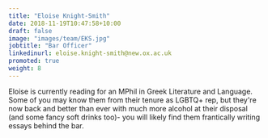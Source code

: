 ```yaml
---
title: "Eloise Knight-Smith"
date: 2018-11-19T10:47:58+10:00
draft: false
image: "images/team/EKS.jpg"
jobtitle: "Bar Officer"
linkedinurl: eloise.knight-smith@new.ox.ac.uk
promoted: true
weight: 8
---
```


Eloise is currently reading for an MPhil in Greek Literature and Language. Some of you may know them from their tenure as LGBTQ+ rep, but they're now back and better than ever with much more alcohol at their disposal (and some fancy soft drinks too)- you will likely find them frantically writing essays behind the bar. 